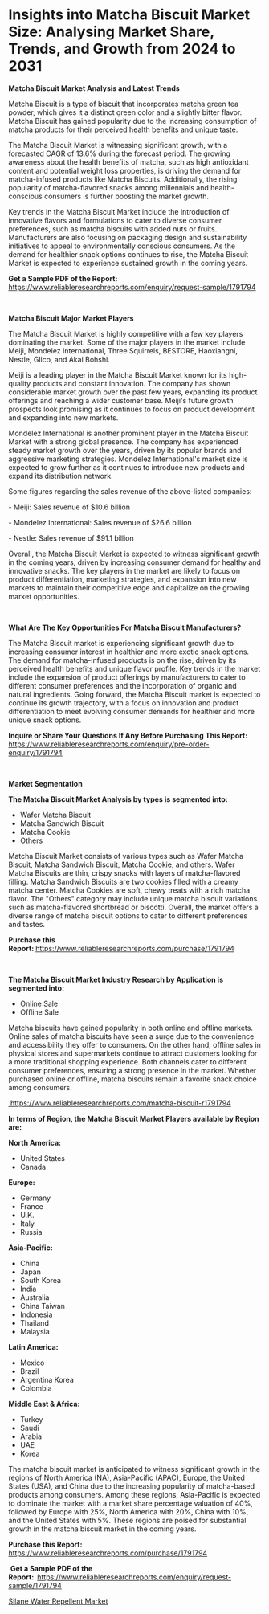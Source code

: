 <p><h1>Insights into Matcha Biscuit Market Size: Analysing Market Share, Trends, and Growth from 2024 to 2031</h1></p><p><strong>Matcha Biscuit Market Analysis and Latest Trends</strong></p>
<p><p>Matcha Biscuit is a type of biscuit that incorporates matcha green tea powder, which gives it a distinct green color and a slightly bitter flavor. Matcha Biscuit has gained popularity due to the increasing consumption of matcha products for their perceived health benefits and unique taste.</p><p>The Matcha Biscuit Market is witnessing significant growth, with a forecasted CAGR of 13.6% during the forecast period. The growing awareness about the health benefits of matcha, such as high antioxidant content and potential weight loss properties, is driving the demand for matcha-infused products like Matcha Biscuits. Additionally, the rising popularity of matcha-flavored snacks among millennials and health-conscious consumers is further boosting the market growth.</p><p>Key trends in the Matcha Biscuit Market include the introduction of innovative flavors and formulations to cater to diverse consumer preferences, such as matcha biscuits with added nuts or fruits. Manufacturers are also focusing on packaging design and sustainability initiatives to appeal to environmentally conscious consumers. As the demand for healthier snack options continues to rise, the Matcha Biscuit Market is expected to experience sustained growth in the coming years.</p></p>
<p><strong>Get a Sample PDF of the Report:&nbsp;</strong> <a href="https://www.reliableresearchreports.com/enquiry/request-sample/1791794">https://www.reliableresearchreports.com/enquiry/request-sample/1791794</a></p>
<p>&nbsp;</p>
<p><strong>Matcha Biscuit Major Market Players</strong></p>
<p><p>The Matcha Biscuit Market is highly competitive with a few key players dominating the market. Some of the major players in the market include Meiji, Mondelez International, Three Squirrels, BESTORE, Haoxiangni, Nestle, Glico, and Akai Bohshi.</p><p>Meiji is a leading player in the Matcha Biscuit Market known for its high-quality products and constant innovation. The company has shown considerable market growth over the past few years, expanding its product offerings and reaching a wider customer base. Meiji's future growth prospects look promising as it continues to focus on product development and expanding into new markets.</p><p>Mondelez International is another prominent player in the Matcha Biscuit Market with a strong global presence. The company has experienced steady market growth over the years, driven by its popular brands and aggressive marketing strategies. Mondelez International's market size is expected to grow further as it continues to introduce new products and expand its distribution network.</p><p>Some figures regarding the sales revenue of the above-listed companies:</p><p>- Meiji: Sales revenue of $10.6 billion</p><p>- Mondelez International: Sales revenue of $26.6 billion</p><p>- Nestle: Sales revenue of $91.1 billion</p><p>Overall, the Matcha Biscuit Market is expected to witness significant growth in the coming years, driven by increasing consumer demand for healthy and innovative snacks. The key players in the market are likely to focus on product differentiation, marketing strategies, and expansion into new markets to maintain their competitive edge and capitalize on the growing market opportunities.</p></p>
<p>&nbsp;</p>
<p><strong>What Are The Key Opportunities For Matcha Biscuit Manufacturers?</strong></p>
<p><p>The Matcha Biscuit market is experiencing significant growth due to increasing consumer interest in healthier and more exotic snack options. The demand for matcha-infused products is on the rise, driven by its perceived health benefits and unique flavor profile. Key trends in the market include the expansion of product offerings by manufacturers to cater to different consumer preferences and the incorporation of organic and natural ingredients. Going forward, the Matcha Biscuit market is expected to continue its growth trajectory, with a focus on innovation and product differentiation to meet evolving consumer demands for healthier and more unique snack options.</p></p>
<p><strong>Inquire or Share Your Questions If Any Before Purchasing This Report:</strong> <a href="https://www.reliableresearchreports.com/enquiry/pre-order-enquiry/1791794">https://www.reliableresearchreports.com/enquiry/pre-order-enquiry/1791794</a></p>
<p>&nbsp;</p>
<p><strong>Market Segmentation</strong></p>
<p><strong>The Matcha Biscuit Market Analysis by types is segmented into:</strong></p>
<p><ul><li>Wafer Matcha Biscuit</li><li>Matcha Sandwich Biscuit</li><li>Matcha Cookie</li><li>Others</li></ul></p>
<p><p>Matcha Biscuit Market consists of various types such as Wafer Matcha Biscuit, Matcha Sandwich Biscuit, Matcha Cookie, and others. Wafer Matcha Biscuits are thin, crispy snacks with layers of matcha-flavored filling. Matcha Sandwich Biscuits are two cookies filled with a creamy matcha center. Matcha Cookies are soft, chewy treats with a rich matcha flavor. The "Others" category may include unique matcha biscuit variations such as matcha-flavored shortbread or biscotti. Overall, the market offers a diverse range of matcha biscuit options to cater to different preferences and tastes.</p></p>
<p><strong>Purchase this Report:&nbsp;</strong><a href="https://www.reliableresearchreports.com/purchase/1791794">https://www.reliableresearchreports.com/purchase/1791794</a></p>
<p>&nbsp;</p>
<p><strong>The Matcha Biscuit Market Industry Research by Application is segmented into:</strong></p>
<p><ul><li>Online Sale</li><li>Offline Sale</li></ul></p>
<p><p>Matcha biscuits have gained popularity in both online and offline markets. Online sales of matcha biscuits have seen a surge due to the convenience and accessibility they offer to consumers. On the other hand, offline sales in physical stores and supermarkets continue to attract customers looking for a more traditional shopping experience. Both channels cater to different consumer preferences, ensuring a strong presence in the market. Whether purchased online or offline, matcha biscuits remain a favorite snack choice among consumers.</p></p>
<p><a href="https://www.reliableresearchreports.com/matcha-biscuit-r1791794">&nbsp;https://www.reliableresearchreports.com/matcha-biscuit-r1791794</a></p>
<p><strong>In terms of Region, the Matcha Biscuit Market Players available by Region are:</strong></p>
<p>
    <p> <strong> North America: </strong>
        <ul>
            <li>United States</li>
            <li>Canada</li>
        </ul>
        </p> 
    <p> <strong> Europe: </strong>
        <ul>
            <li>Germany</li>
            <li>France</li>
            <li>U.K.</li>
            <li>Italy</li>
            <li>Russia</li>
        </ul>
        </p> 
    <p> <strong> Asia-Pacific: </strong>
        <ul>
            <li>China</li>
            <li>Japan</li>
            <li>South Korea</li>
            <li>India</li>
            <li>Australia</li>
            <li>China Taiwan</li>
            <li>Indonesia</li>
            <li>Thailand</li>
            <li>Malaysia</li>
        </ul>
        </p> 
    <p> <strong> Latin America: </strong>
        <ul>
            <li>Mexico</li>
            <li>Brazil</li>
            <li>Argentina Korea</li>
            <li>Colombia</li>
        </ul>
        </p> 
    <p> <strong> Middle East & Africa: </strong>
        <ul>
            <li>Turkey</li>
            <li>Saudi</li>
            <li>Arabia</li>
            <li>UAE</li>
            <li>Korea</li>
        </ul>
    </p>
    </p>
<p><p>The matcha biscuit market is anticipated to witness significant growth in the regions of North America (NA), Asia-Pacific (APAC), Europe, the United States (USA), and China due to the increasing popularity of matcha-based products among consumers. Among these regions, Asia-Pacific is expected to dominate the market with a market share percentage valuation of 40%, followed by Europe with 25%, North America with 20%, China with 10%, and the United States with 5%. These regions are poised for substantial growth in the matcha biscuit market in the coming years.</p></p>
<p><strong>Purchase this Report: </strong><a href="https://www.reliableresearchreports.com/purchase/1791794">https://www.reliableresearchreports.com/purchase/1791794</a></p>
<p>&nbsp;<strong>Get a Sample PDF of the Report:&nbsp;&nbsp;</strong><a href="https://www.reliableresearchreports.com/enquiry/request-sample/1791794">https://www.reliableresearchreports.com/enquiry/request-sample/1791794</a></p>
<p><strong></strong></p>
<p><p><a href="https://cautious-neon-760.notion.site/Silane-Water-Repellent-Market-Size-Focuses-on-Market-Dynamics-In-Depth-Analysis-and-Future-Projecti-3fe316164c0047009e341749fda68efb">Silane Water Repellent Market</a></p></p>
